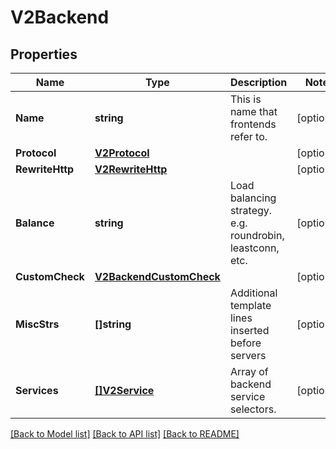 # V2Backend

## Properties
Name | Type | Description | Notes
------------ | ------------- | ------------- | -------------
**Name** | **string** | This is name that frontends refer to. | [optional] 
**Protocol** | [**V2Protocol**](V2Protocol.md) |  | [optional] 
**RewriteHttp** | [**V2RewriteHttp**](V2RewriteHttp.md) |  | [optional] 
**Balance** | **string** | Load balancing strategy. e.g. roundrobin, leastconn, etc. | [optional] 
**CustomCheck** | [**V2BackendCustomCheck**](V2Backend_customCheck.md) |  | [optional] 
**MiscStrs** | **[]string** | Additional template lines inserted before servers | [optional] 
**Services** | [**[]V2Service**](V2Service.md) | Array of backend service selectors. | [optional] 

[[Back to Model list]](../README.md#documentation-for-models) [[Back to API list]](../README.md#documentation-for-api-endpoints) [[Back to README]](../README.md)


